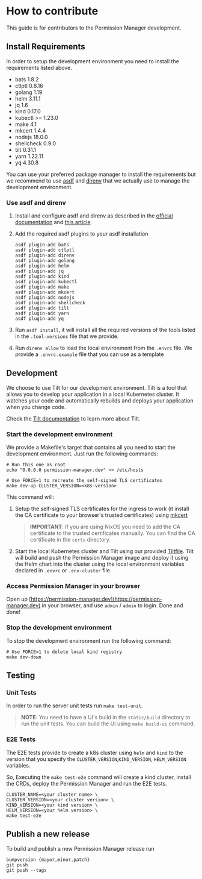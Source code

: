 # How to contribute

This guide is for contributors to the Permission Manager development.

## Install Requirements

In order to setup the development environment you need to install the requirements listed above.

- bats 1.8.2
- ctlptl 0.8.16
- golang 1.19
- helm 3.11.1
- jq 1.6
- kind 0.17.0
- kubectl >= 1.23.0
- make 4.1
- mkcert 1.4.4
- nodejs 18.0.0
- shellcheck 0.9.0
- tilt 0.31.1
- yarn 1.22.11
- yq 4.30.8

You can use your preferred package manager to install the requirements but we recommend to use [asdf](https://asdf-vm.com/#/) and [direnv](https://direnv.net/) that we actually use to manage the development environment.

### Use asdf and direnv

1. Install and configure asdf and direnv as described in the [official documentation](https://asdf-vm.com/#/core-manage-asdf-vm?id=install) and [this article](https://blog.sighup.io/manage-tools-with-ease-direnv-asdf/)
2. Add the required asdf plugins to your asdf installation

    ```shell
    asdf plugin-add bats
    asdf plugin-add ctlptl
    asdf plugin-add direnv
    asdf plugin-add golang
    asdf plugin-add helm
    asdf plugin-add jq
    asdf plugin-add kind
    asdf plugin-add kubectl
    asdf plugin-add make
    asdf plugin-add mkcert
    asdf plugin-add nodejs
    asdf plugin-add shellcheck
    asdf plugin-add tilt
    asdf plugin-add yarn
    asdf plugin-add yq
    ```

3. Run ```asdf install```, it will install all the required versions of the tools listed in the ```.tool-versions``` file that we provide.

4. Run ```direnv allow``` to load the local environment from the ```.envrc``` file. We provide a ```.envrc.example``` file that you can use as a template

## Development

We choose to use Tilt for our development environment. Tilt is a tool that allows you to develop your application in a local Kubernetes cluster. It watches your code and automatically rebuilds and deploys your application when you change code.

Check the [Tilt documentation](https://docs.tilt.dev/) to learn more about Tilt.

### Start the development environment

We provide a Makefile's target that contains all you need to start the development environment. Just run the following commands:

```shell
# Run this one as root
echo "0.0.0.0 permission-manager.dev" >> /etc/hosts

# Use FORCE=1 to recreate the self-signed TLS certificates
make dev-up CLUSTER_VERSION=<k8s-version>
```

This command will:

1. Setup the self-signed TLS certificates for the ingress to work (it install the CA certificate to your browser's trusted certificates) using [mkcert]("https://mkcert.org/")

    > **IMPORTANT**: If you are using NixOS you need to add the CA certificate to the trusted certificates manually. You can find the CA certificate in the `certs` directory.

2. Start the local Kubernetes cluster and Tilt using our provided [Tiltfile](/Tiltfile). Tilt will build and push the Permission Manager image and deploy it using the Helm chart into the cluster using the local environment variables declared in ```.envrc``` or ```.env-cluster``` file.

### Access Permission Manager in your browser

Open up [https://permission-manager.dev](https://permission-manager.dev) in your browser, and use `admin` / `admin` to login.
Done and done!

### Stop the development environment

To stop the development environment run the following command:

```shell
# Use FORCE=1 to delete local kind registry
make dev-down
```

## Testing

### Unit Tests

In order to run the server unit tests run `make test-unit`.
> **NOTE**: You need to have a UI's build in the `static/build` directory to run the unit tests. You can build the UI using `make build-ui` command.

### E2E Tests

The E2E tests provide to create a k8s cluster using `helm` and `kind` to the version that you specify the `CLUSTER_VERSION`,`KIND_VERSION`, `HELM_VERSION` variables.

So, Executing the `make test-e2e` command will create a kind cluster, install the CRDs, deploy the Permission Manager and run the E2E tests.

```shell
CLUSTER_NAME=<your cluster name> \
CLUSTER_VERSION=<your cluster version> \
KIND_VERSION=<your kind version> \
HELM_VERSION=<your helm version> \
make test-e2e
```

## Publish a new release

To build and publish a new Permission Manager release run

```shell
bumpversion {mayor,minor,patch}
git push
git push --tags
```
